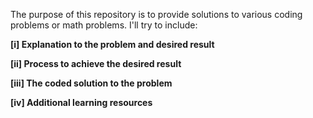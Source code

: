 The purpose of this repository is to provide solutions to various coding problems or math problems.
I'll try to include:

**[i]   Explanation to the problem and desired result**

**[ii]  Process to achieve the desired result**

**[iii] The coded solution to the problem**

**[iv]  Additional learning resources**
